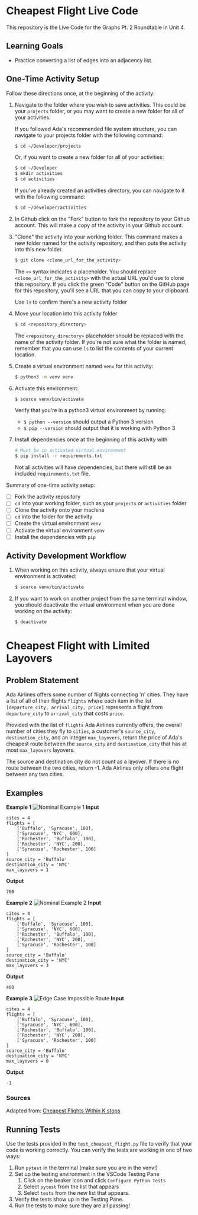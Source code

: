 # Cheapest Flight Live Code

This repository is the Live Code for the Graphs Pt. 2 Roundtable in Unit 4.

## Learning Goals 
- Practice converting a list of edges into an adjacency list.
  
## One-Time Activity Setup

Follow these directions once, at the beginning of the activity:


1. Navigate to the folder where you wish to save activities. This could be your `projects` folder, or you may want to create a new folder for all of your activities.

   If you followed Ada's recommended file system structure, you can navigate to your projects folder with the following command:

   ```bash
   $ cd ~/Developer/projects
   ```

   Or, if you want to create a new folder for all of your activities:

   ```bash
   $ cd ~/Developer
   $ mkdir activities
   $ cd activities
   ```

   If you've already created an activities directory, you can navigate to it with the following command:

   ```bash
   $ cd ~/Developer/activities
   ```

2. In Github click on the "Fork" button to fork the repository to your Github account.  This will make a copy of the activity in your Github account. 

3. "Clone" the activity into your working folder. This command makes a new folder named for the activity repository, and then puts the activity into this new folder.

   ```bash
   $ git clone <clone_url_for_the_activity>
   ```

   The `<>` syntax indicates a placeholder. You should replace `<clone_url_for_the_activity>` with the actual URL you'd use to clone this repository. If you click the green "Code" button on the GitHub page for this repository, you'll see a URL that you can copy to your clipboard.
 
   Use `ls` to confirm there's a new activity folder

4. Move your location into this activity folder

   ```bash
   $ cd <repository_directory>
   ```

   The `<repository_directory>` placeholder should be replaced with the name of the activity folder. If you're not sure what the folder is named, remember that you can use `ls` to list the contents of your current location.

5. Create a virtual environment named `venv` for this activity:

   ```bash
   $ python3 -m venv venv
   ```

6. Activate this environment:

   ```bash
   $ source venv/bin/activate
   ```

   Verify that you're in a python3 virtual environment by running:
   
   - `$ python --version` should output a Python 3 version
   - `$ pip --version` should output that it is working with Python 3

7. Install dependencies once at the beginning of this activity with

   ```bash
   # Must be in activated virtual environment
   $ pip install -r requirements.txt
   ```

   Not all activities will have dependencies, but there will still be an included `requirements.txt` file.

Summary of one-time activity setup:
- [ ] Fork the activity repository
- [ ] `cd` into your working folder, such as your `projects` or `activities` folder
- [ ] Clone the activity onto your machine
- [ ] `cd` into the folder for the activity
- [ ] Create the virtual environment `venv`
- [ ] Activate the virtual environment `venv`
- [ ] Install the dependencies with `pip`

## Activity Development Workflow

1. When working on this activity, always ensure that your virtual environment is activated:

   ```bash
   $ source venv/bin/activate
   ```

2. If you want to work on another project from the same terminal window, you should deactivate the virtual environment when you are done working on the activity:

   ```bash
   $ deactivate
   ```

# Cheapest Flight with Limited Layovers

## Problem Statement
Ada Airlines offers some number of flights connecting 'n' cities. They have a list of all of their flights `flights` where each item in the list `[departure_city, arrival_city, price]` represents a flight from `departure_city` to `arrival_city` that costs `price`. 

Provided with the list of `flights` Ada Airlines currently offers, the overall number of cities they fly to `cities`,  a customer's `source_city`, `destination_city`, and an integer `max_layovers`, return the price of Ada's cheapest route between the `source_city` and `destination_city` that has at most `max_layovers` layovers. 

The source and destination city do not count as a layover. If there is no route between the two cities, return -1. Ada Airlines only offers one flight between any two cities. 


## Examples

**Example 1**
![Nominal Example 1](./images/cheapest-flights-ex-1.png)
**Input**
```
cites = 4
flights = [
    ['Buffalo', 'Syracuse', 100],
    ['Syracuse', 'NYC', 600],
    ['Rochester', 'Buffalo', 100],
    ['Rochester', 'NYC', 200],
    ['Syracuse', 'Rochester', 100]
]
source_city = 'Buffalo'
destination_city = 'NYC'
max_layovers = 1
```
**Output**
```
700
```

**Example 2**
![Nominal Example 2](./images/cheapest-flights-ex-2.png)
**Input**
```
cites = 4
flights = [
    ['Buffalo', 'Syracuse', 100],
    ['Syracuse', 'NYC', 600],
    ['Rochester', 'Buffalo', 100],
    ['Rochester', 'NYC', 200],
    ['Syracuse', 'Rochester', 100]
]
source_city = 'Buffalo'
destination_city = 'NYC'
max_layovers = 3
```
**Output**
```
400
```

**Example 3**
![Edge Case Impossible Route](images/cheapest-flights-ex-3.png)
**Input**
```
cites = 4
flights = [
    ['Buffalo', 'Syracuse', 100],
    ['Syracuse', 'NYC', 600],
    ['Rochester', 'Buffalo', 100],
    ['Rochester', 'NYC', 200],
    ['Syracuse', 'Rochester', 100]
]
source_city = 'Buffalo'
destination_city = 'NYC'
max_layovers = 0
```

**Output**
```
-1
```

### Sources
Adapted from: [Cheapest Flights Within K stops](https://leetcode.com/problems/cheapest-flights-within-k-stops/)
    
  
## Running Tests
Use the tests provided in the `test_cheapest_flight.py` file to verify that your code is working correctly. You can verify the tests are working in one of two ways:

1. Run `pytest` in the terminal (make sure you are in the venv!)
2. Set up the testing environment in the VSCode Testing Pane
   1. Click on the beaker icon and click `Configure Python Tests`
   2. Select `pytest` from the list that appears
   3. Select `tests` from the new list that appears.
3. Verify the tests show up in the Testing Pane.
4. Run the tests to make sure they are all passing!